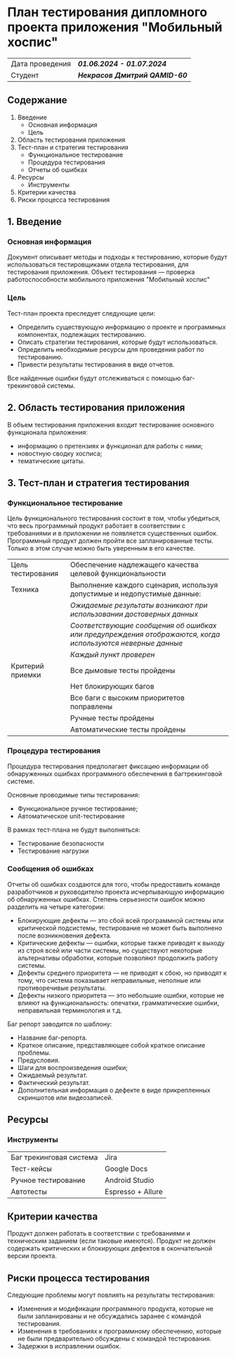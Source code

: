 # План тестирования дипломного проекта приложения "Мобильный хоспис"
 
|        |        |
|---------|-----------|
|Дата проведения|___01.06.2024 - 01.07.2024___| 
|Студент| ___Некрасов Дмитрий *QAMID-60*___|



## Содержание
1.	Введение
    -	Основная информация
    -	Цель
2.	Область тестирования приложения
3.	Тест-план и стратегия тестирования
    -	Функциональное тестирование
    -	Процедура тестирования
    -	Отчеты об ошибках
4.	Ресурсы
    -	Инструменты
5.	Критерии качества
6.	Риски процесса тестирования




## 1.	Введение

### 	Основная информация

Документ описывает методы и подходы к тестированию, которые будут использоваться тестировщиками отдела тестирования, для тестирования  приложения.  Объект тестирования — проверка работоспособности мобильного приложения "Мобильный хоспис"
 
###	Цель

Тест-план проекта преследует следующие цели:
- Определить существующую информацию о проекте и программных компонентах, подлежащих тестированию.
- Описать стратегии тестирования, которые будут использоваться.
- Определить необходимые ресурсы для проведения работ по тестированию.
- Привести результаты тестирования в виде отчетов.

Все найденные ошибки будут отслеживаться с помощью баг-трекинговой системы.


## 2.	Область тестирования приложения
В объем тестирования приложения входит тестирование основного функционала приложения:
- информацию о претензиях и функционал для работы с ними;
- новостную сводку хосписа;
- тематические цитаты.

## 3.	Тест-план и стратегия тестирования
###	Функциональное тестирование
Цель функционального тестирования состоит в том, чтобы убедиться, что весь программный продукт работает в соответствии с требованиями и в приложении не появляется существенных ошибок. Программный продукт должен пройти все запланированные тесты.
Только в этом случае можно быть уверенным в его качестве.

|        |        |
|---------|-----------|
|Цель тестирования|	Обеспечение надлежащего качества целевой функциональности|
|Техника|Выполнение каждого сценария, используя допустимые и недопустимые данные:|  
|| *Ожидаемые результаты возникают при использовании достоверных данных*|
|| *Соответствующие сообщения об ошибках или предупреждения отображаются, когда используются неверные данные*|
||*Каждый пункт проверен*|
|Критерий приемки|Все дымовые тесты пройдены|
||Нет блокирующих багов|
||Все баги с высоким приоритетов поправлены|
||Ручные тесты пройдены|
||Автоматические тесты пройдены|

###	Процедура тестирования
Процедура тестирования предполагает фиксацию информации об обнаруженных ошибках программного обеспечения в багтрекинговой системе.

Основные проводимые типы тестирования:
 - Функциональное ручное тестирование;
 - Автоматическое unit-тестирование

В рамках тест-плана не будут выполняться:
 - Тестирование безопасности
 - Тестирование нагрузки
 
###	Сообщения об ошибках
Отчеты об ошибках создаются для того, чтобы предоставить команде разработчиков и руководителю проекта исчерпывающую информацию об обнаруженных ошибках. Степень серьезности ошибок можно разделить на четыре категории:
-	Блокирующие дефекты — это сбой всей программной системы или критической подсистемы, тестирование не может быть выполнено после возникновения дефекта.
-	Критические дефекты — ошибки, которые также приводят к выходу из строя всей или части системы, но существуют некоторые альтернативы обработки, которые позволяют продолжить работу системы.
-	Дефекты среднего приоритета — не приводят к сбою, но приводят к тому, что система показывает неправильные, неполные или противоречивые результаты.
-	Дефекты низкого приоритета — это небольшие ошибки, которые не влияют на функциональность: опечатки, грамматические ошибки, неправильная терминология и т.д.

Баг репорт заводится по шаблону:
- Название баг-репорта.
-	Краткое описание, представляющее собой краткое описание проблемы.
-	Предусловия.
-	Шаги для воспроизведения ошибки;
-	Ожидаемый результат.
-	Фактический результат.
-	Дополнительная информация о дефекте в виде прикрепленных скриншотов или видеозаписей.


##	Ресурсы

###	Инструменты
|        |        |
|---------|-----------|
|Баг трекинговая система|	Jira|
|Тест-кейсы|	Google Docs|
|Ручное тестирование| 	Android Studio|
|Автотесты| 	Espresso + Allure|



##	Критерии качества
Продукт должен работать в соответствии с требованиями и техническим заданием (если таковые имеются). Продукт не должен содержать критических и блокирующих дефектов в окончательной версии проекта.
 
##	Риски процесса тестирования
Следующие проблемы могут повлиять на результаты тестирования:
- Изменения и модификации программного продукта, которые не были запланированы и не обсуждались заранее с командой тестирования.
-	Изменения в требованиях к программному обеспечению, которые не были предварительно обсуждены с командой тестирования.
-	Задержки в исправлении ошибок.
